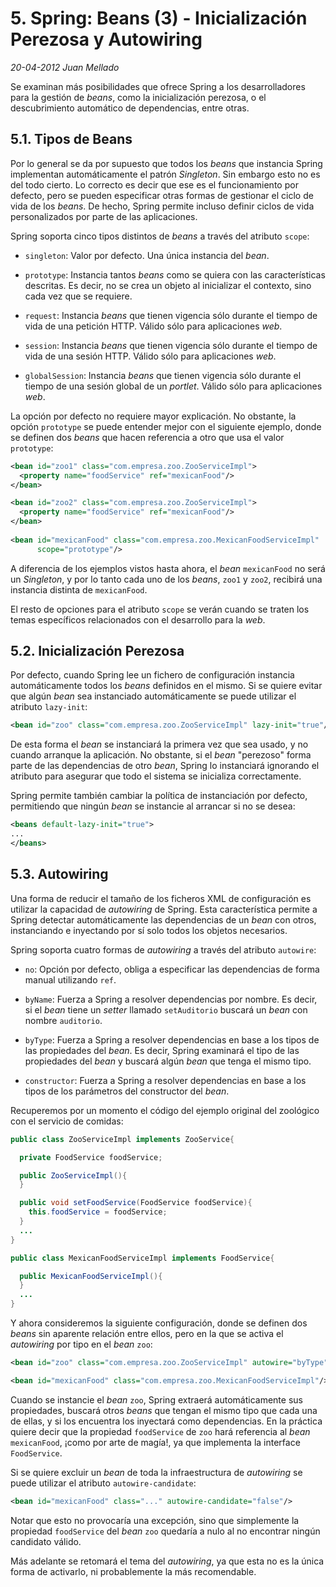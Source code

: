 # 5. Spring: Beans (3) - Inicialización Perezosa y Autowiring

_20-04-2012_ _Juan Mellado_

Se examinan más posibilidades que ofrece Spring a los desarrolladores para la gestión de _beans_, como la inicialización perezosa, o el descubrimiento automático de dependencias, entre otras.

## 5.1. Tipos de Beans

Por lo general se da por supuesto que todos los _beans_ que instancia Spring implementan automáticamente el patrón _Singleton_. Sin embargo esto no es del todo cierto. Lo correcto es decir que ese es el funcionamiento por defecto, pero se pueden especificar otras formas de gestionar el ciclo de vida de los _beans_. De hecho, Spring permite incluso definir ciclos de vida personalizados por parte de las aplicaciones.

Spring soporta cinco tipos distintos de _beans_ a través del atributo ```scope```:

- ```singleton```: Valor por defecto. Una única instancia del _bean_.

- ```prototype```: Instancia tantos _beans_ como se quiera con las características descritas. Es decir, no se crea un objeto al inicializar el contexto, sino cada vez que se requiere.

- ```request```: Instancia _beans_ que tienen vigencia sólo durante el tiempo de vida de una petición HTTP. Válido sólo para aplicaciones _web_.

- ```session```: Instancia _beans_ que tienen vigencia sólo durante el tiempo de vida de una sesión HTTP. Válido sólo para aplicaciones _web_.

- ```globalSession```: Instancia _beans_ que tienen vigencia sólo durante el tiempo de una sesión global de un _portlet_. Válido sólo para aplicaciones _web_.

La opción por defecto no requiere mayor explicación. No obstante, la opción ```prototype``` se puede entender mejor con el siguiente ejemplo, donde se definen dos _beans_ que hacen referencia a otro que usa el valor ```prototype```:

```xml
<bean id="zoo1" class="com.empresa.zoo.ZooServiceImpl">
  <property name="foodService" ref="mexicanFood"/>
</bean>

<bean id="zoo2" class="com.empresa.zoo.ZooServiceImpl">
  <property name="foodService" ref="mexicanFood"/>
</bean>
  
<bean id="mexicanFood" class="com.empresa.zoo.MexicanFoodServiceImpl"
      scope="prototype"/>
```

A diferencia de los ejemplos vistos hasta ahora, el _bean_ ```mexicanFood``` no será un _Singleton_, y por lo tanto cada uno de los _beans_, ```zoo1``` y ```zoo2```, recibirá una instancia distinta de ```mexicanFood```.

El resto de opciones para el atributo ```scope``` se verán cuando se traten los temas específicos relacionados con el desarrollo para la _web_.

## 5.2. Inicialización Perezosa

Por defecto, cuando Spring lee un fichero de configuración instancia automáticamente todos los _beans_ definidos en el mismo. Si se quiere evitar que algún _bean_ sea instanciado automáticamente se puede utilizar el atributo ```lazy-init```:

```xml
<bean id="zoo" class="com.empresa.zoo.ZooServiceImpl" lazy-init="true"/>
```

De esta forma el _bean_ se instanciará la primera vez que sea usado, y no cuando arranque la aplicación. No obstante, si el _bean_ "perezoso" forma parte de las dependencias de otro _bean_, Spring lo instanciará ignorando el atributo para asegurar que todo el sistema se inicializa correctamente.

Spring permite también cambiar la política de instanciación por defecto, permitiendo que ningún _bean_ se instancie al arrancar si no se desea:

```xml
<beans default-lazy-init="true">
...
</beans>
```

## 5.3. Autowiring

Una forma de reducir el tamaño de los ficheros XML de configuración es utilizar la capacidad de _autowiring_ de Spring. Esta característica permite a Spring detectar automáticamente las dependencias de un _bean_ con otros, instanciando e inyectando por sí solo todos los objetos necesarios.

Spring soporta cuatro formas de _autowiring_ a través del atributo ```autowire```:

- ```no```: Opción por defecto, obliga a especificar las dependencias de forma manual utilizando ```ref```.

- ```byName```: Fuerza a Spring a resolver dependencias por nombre. Es decir, si el _bean_ tiene un _setter_ llamado ```setAuditorio``` buscará un _bean_ con nombre ```auditorio```.

- ```byType```: Fuerza a Spring a resolver dependencias en base a los tipos de las propiedades del _bean_. Es decir, Spring examinará el tipo de las propiedades del _bean_ y buscará algún _bean_ que tenga el mismo tipo.

- ```constructor```: Fuerza a Spring a resolver dependencias en base a los tipos de los parámetros del constructor del _bean_.

Recuperemos por un momento el código del ejemplo original del zoológico con el servicio de comidas:

```java
public class ZooServiceImpl implements ZooService{

  private FoodService foodService;

  public ZooServiceImpl(){
  }

  public void setFoodService(FoodService foodService){
    this.foodService = foodService;
  }
  ...
}

public class MexicanFoodServiceImpl implements FoodService{

  public MexicanFoodServiceImpl(){
  }
  ...
}
```

Y ahora consideremos la siguiente configuración, donde se definen dos _beans_ sin aparente relación entre ellos, pero en la que se activa el _autowiring_ por tipo en el _bean_ ```zoo```:

```xml
<bean id="zoo" class="com.empresa.zoo.ZooServiceImpl" autowire="byType"/>

<bean id="mexicanFood" class="com.empresa.zoo.MexicanFoodServiceImpl"/>
```

Cuando se instancie el _bean_ ```zoo```, Spring extraerá automáticamente sus propiedades, buscará otros _beans_ que tengan el mismo tipo que cada una de ellas, y si los encuentra los inyectará como dependencias. En la práctica quiere decir que la propiedad ```foodService``` de ```zoo``` hará referencia al _bean_ ```mexicanFood```, ¡como por arte de magía!, ya que implementa la interface ```FoodService```.

Si se quiere excluir un _bean_ de toda la infraestructura de _autowiring_ se puede utilizar el atributo ```autowire-candidate```:

```xml
<bean id="mexicanFood" class="..." autowire-candidate="false"/>
```

Notar que esto no provocaría una excepción, sino que simplemente la propiedad ```foodService``` del _bean_ ```zoo``` quedaría a nulo al no encontrar ningún candidato válido.

Más adelante se retomará el tema del _autowiring_, ya que esta no es la única forma de activarlo, ni probablemente la más recomendable.
